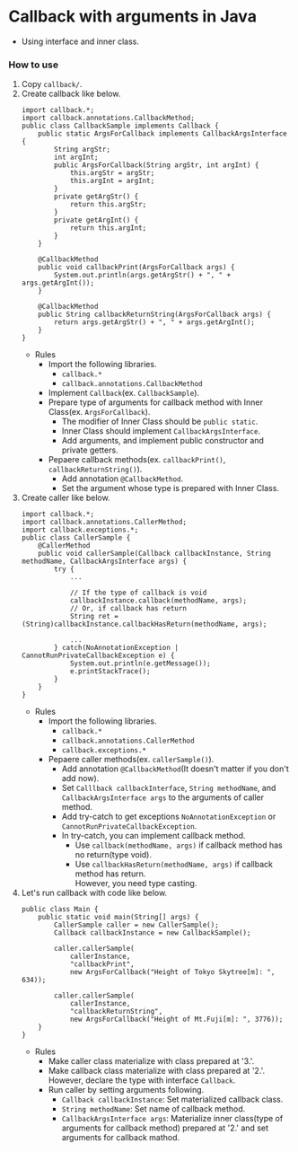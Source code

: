 # Callback with arguments in Java
- Using interface and inner class.

### How to use
1. Copy `callback/`.
2. Create callback like below.
    ```
    import callback.*;
    import callback.annotations.CallbackMethod;
    public class CallbackSample implements Callback {
        public static ArgsForCallback implements CallbackArgsInterface {
            String argStr;
            int argInt;
            public ArgsForCallback(String argStr, int argInt) {
                this.argStr = argStr;
                this.argInt = argInt;
            }
            private getArgStr() {
                return this.argStr;
            }
            private getArgInt() {
                return this.argInt;
            }
        }

        @CallbackMethod
        public void callbackPrint(ArgsForCallback args) {
            System.out.println(args.getArgStr() + ", " + args.getArgInt());
        }

        @CallbackMethod
        public String callbackReturnString(ArgsForCallback args) {
            return args.getArgStr() + ", " + args.getArgInt();
        }
    }
    ```
    - Rules
        - Import the following libraries.
            - `callback.*`
            - `callback.annotations.CallbackMethod`
        - Implement `Callback`(ex. `CallbackSample`).
        - Prepare type of arguments for callback method with Inner Class(ex. `ArgsForCallback`).
            - The modifier of Inner Class should be `public static`.
            - Inner Class should implement `CallbackArgsInterface`.
            - Add arguments, and implement public constructor and private getters.
        - Pepaere callback methods(ex. `callbackPrint()`, `callbackReturnString()`).
            - Add annotation `@CallbackMethod`.
            - Set the argument whose type is prepared with Inner Class.
3. Create caller like below.
    ```
    import callback.*;
    import callback.annotations.CallerMethod;
    import callback.exceptions.*;
    public class CallerSample {
        @CallerMethod
        public void callerSample(Callback callbackInstance, String methodName, CallbackArgsInterface args) {
            try {
                ...

                // If the type of callback is void
                callbackInstance.callback(methodName, args);
                // Or, if callback has return
                String ret = (String)callbackInstance.callbackHasReturn(methodName, args);

                ...
            } catch(NoAnnotationException | CannotRunPrivateCallbackException e) {
                System.out.println(e.getMessage());
                e.printStackTrace();
            }
        }
    }
    ```
    - Rules
        - Import the following libraries.
            - `callback.*`
            - `callback.annotations.CallerMethod`
            - `callback.exceptions.*`
        - Pepaere caller methods(ex. `callerSample()`).
            - Add annotation `@CallbackMethod`(It doesn't matter if you don't add now).
            - Set `Calllback callbackInterface`, `String methodName`, and `CallbackArgsInterface args` to the arguments of caller method.
            - Add try-catch to get exceptions `NoAnnotationException` or `CannotRunPrivateCallbackException`.
            - In try-catch, you can implement callback method.
                - Use `callback(methodName, args)` if callback method has no return(type void).
                - Use `callbackHasReturn(methodName, args)` if callback method has return.  
                However, you need type casting.
4. Let's run callback with code like below.
    ```
    public class Main {
        public static void main(String[] args) {
            CallerSample caller = new CallerSample();
            Callback callbackInstance = new CallbackSample();

            caller.callerSample(
                callerInstance,
                "callbackPrint",
                new ArgsForCallback("Height of Tokyo Skytree[m]: ", 634));

            caller.callerSample(
                callerInstance,
                "callbackReturnString",
                new ArgsForCallback("Height of Mt.Fuji[m]: ", 3776));
        }
    }
    ```
    - Rules
        - Make caller class materialize with class prepared at '3.'.
        - Make callback class materialize with class prepared at '2.'.  
        However, declare the type with interface `Callback`.
        - Run caller by setting arguments following.
            - `Callback callbackInstance`: Set materialized callback class.
            - `String methodName`: Set name of callback method.
            - `CallbackArgsInterface args`: Materialize inner class(type of arguments for callback method) prepared at '2.' and set arguments for callback mathod.
